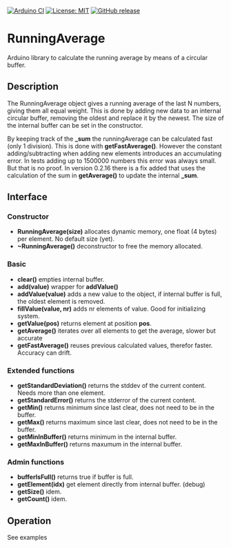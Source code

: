 
[![Arduino CI](https://github.com/RobTillaart/RunningAverage/workflows/Arduino%20CI/badge.svg)](https://github.com/marketplace/actions/arduino_ci)
[![License: MIT](https://img.shields.io/badge/license-MIT-green.svg)](https://github.com/RobTillaart/RunningAverage/blob/master/LICENSE)
[![GitHub release](https://img.shields.io/github/release/RobTillaart/RunningAverage.svg?maxAge=3600)](https://github.com/RobTillaart/RunningAverage/releases)

# RunningAverage

Arduino library to calculate the running average by means of a circular buffer.


## Description
The RunningAverage object gives a running average of the last N numbers, giving them
all equal weight. This is done by adding new data to an internal circular buffer, 
removing the oldest and replace it by the newest. The size of the internal buffer 
can be set in the constructor.

By keeping track of the **\_sum** the runningAverage can be calculated fast (only 1 division).
This is done with **getFastAverage()**. 
However the constant adding/subtracting when adding new elements introduces an accumulating error. 
In tests adding up to 1500000 numbers this error was always small. But that is no proof.
In version 0.2.16 there is a fix added that uses the calculation of the sum in **getAverage()** to 
update the internal **\_sum**.


## Interface

### Constructor

- **RunningAverage(size)** allocates dynamic memory, one float (4 bytes) per element. 
No default size (yet).
- **~RunningAverage()** deconstructor to free the memory allocated.


### Basic

- **clear()** empties internal buffer.
- **add(value)** wrapper for **addValue()**
- **addValue(value)** adds a new value to the object, if internal buffer is full, the oldest element is removed.
- **fillValue(value, nr)**  adds nr elements of value. Good for initializing system.
- **getValue(pos)** returns element at position **pos**.
- **getAverage()** iterates over all elements to get the average, slower but accurate
- **getFastAverage()** reuses previous calculated values, therefor faster. Accuracy can drift.


### Extended functions

- **getStandardDeviation()** returns the stddev of the current content. Needs more than one element.
- **getStandardError()** returns the stderror of the current content.
- **getMin()** returns minimum since last clear, does not need to be in the buffer.
- **getMax()** returns maximum since last clear, does not need to be in the buffer.
- **getMinInBuffer()** returns minimum in the internal buffer.
- **getMaxInBuffer()** returns maxumum in the internal buffer.


### Admin functions

- **bufferIsFull()** returns true if buffer is full.
- **getElement(idx)** get element directly from internal buffer. (debug)
- **getSize()** idem.
- **getCount()** idem.


## Operation

See examples
